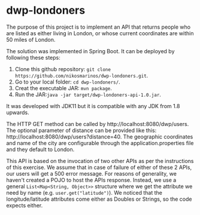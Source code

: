 # dwp-londoners
The purpose of this project is to implement an API that returns people who are listed as either living in London, or
 whose current coordinates are within 50 miles of London.

The solution was implemented in Spring Boot. It can be deployed by following these steps:
1. Clone this github repository: `git clone https://github.com/nikosmarinos/dwp-londoners.git`.
2. Go to your local folder: `cd dwp-londoners/`.
3. Creat the executable JAR: `mvn package`.
4. Run the JAR:`java -jar target/dwp-londoners-api-1.0.jar`. 

It was developed with JDK11 but it is compatible with any JDK from 1.8 upwards.     

The HTTP GET method can be called by http://localhost:8080/dwp/users. The optional parameter of distance can
 be provided like this: http://localhost:8080/dwp/users?distance=40. The geographic coordinates and name of the city are
 configurable through the application.properties file and they default to London.
 
 This API is based on the invocation of two other APIs as per the instructions of this exercise. We assume that in case of 
 failure of either of these 2 APIs, our users will get a 500 error message. For reasons of generality, we haven't created a 
 POJO to host the APIs response. Instead, we use a general `List<Map<String, Object>>` structure where we get the attribute
 we need by name (e.g. `user.get("latitude")`). We noticed that the longitude/latitude attributes come either as Doubles 
 or Strings, so the code expects either.
 
   